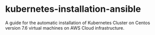 # kubernetes-installation-ansible
A guide for the automatic installation of Kubernetes Cluster on Centos version 7.6 virtual machines on AWS Cloud infrastructure.
